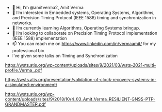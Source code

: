- 👋 Hi, I’m @amitverma2, Amit Verma
- 👀 I’m interested in Embedded systems, Operating Systems, Algorithms, and Precision Timing Protocol (IEEE 1588) timing and synchronization in networks.
- 🌱 I’m currently learning Algorithms, Operating Systems bringup.
- 💞️ I’m looking to collaborate on Precision Timing Protocol implementation (IEEE 1588) implementation
- 📫 You can reach me on https://www.linkedin.com/in/vermaamit/ for my professional bio.
- I've given some talks on Timing and Synchronization

https://wsts.atis.org/wp-content/uploads/sites/9/2021/03/wsts-2021-multi-profile.Verma_.pdf

https://wsts.atis.org/presentation/validation-of-clock-recovery-systems-in-a-simulated-environment/

https://wsts.atis.org/wp-content/uploads/sites/9/2018/10/4_03_Amit_Verma_RESILIENT-GNSS-PTP-GRANDMASTER.pdf


<!---
amitverma2/amitverma2 is a ✨ special ✨ repository because its `README.md` (this file) appears on your GitHub profile.
You can click the Preview link to take a look at your changes.
--->
